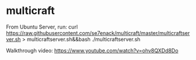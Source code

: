 # multicraft
From Ubuntu Server, run:
curl https://raw.githubusercontent.com/se7enack/multicraft/master/multicraftserver.sh > multicraftserver.sh&&bash ./multicraftserver.sh


Walkthrough video:
https://www.youtube.com/watch?v=ohv8QXDd8Do
